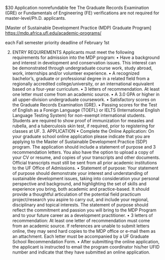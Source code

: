 
$30 Application nonrefundable fee
The Graduate Records Examination (GRE) or Fundamentals of Engineering (FE) verifications are not required for master-level/Ph.D. applicants.


[Master of Sustainable Development Practice (MDP) Graduate Program] https://mdp.africa.ufl.edu/academic-programs/

each Fall semester
priority deadline of February 1st

2. ENTRY REQUIREMENTS Applicants must meet the following requirements for admission into the MDP program: • Have a background and interest in development and conservation issues. This interest can be demonstrated through undergraduate course work, study abroad, work, internships and/or volunteer experience. • A recognized bachelor’s, graduate or professional degree in a related field from a regionally accredited college/university, or an international equivalent based on a four-year curriculum. • 3 letters of recommendation. At least one letter must come from an academic source. • A 3.0 GPA or higher in all upper-division undergraduate coursework. • Satisfactory scores on the Graduate Records Examination (GRE). • Passing scores for the Test of English as a Foreign Language (TOEFL) or IELTS (International English Language Testing System) for non-exempt international students. Students are required to show proof of immunization for measles and rubella, and a tuberculosis skin test, if required, prior to registering for classes at UF. 3. APPLICATION • Complete the Online Application: On your graduate school online application please indicate that you are applying to the Master of Sustainable Development Practice (SDP) program. The application should include a statement of purpose and 3 recommendation letters. You also have the option to upload a copy of your CV or resume, and copies of your transcripts and other documents. Official transcripts must still be sent from all prior academic institutions to the UF Office of Admissions. • Statement of purpose: Your statement of purpose should demonstrate your interest and understanding of sustainable development issues, taking into consideration your personal perspective and background, and highlighting the set of skills and experience you bring, both academic and practice-based. It should provide a thoughtful articulation of the potential field practicum project/research you aspire to carry out, and include your regional, disciplinary and topical interests. The statement of purpose should reflect the commitment and passion you will bring to the MDP Program and to your future career as a development practitioner. • 3 letters of recommendation: At least one letter of recommendation must come from an academic source. If references are unable to submit letters online, they may send hard copies to the MDP office or e-mail them as an attachment. Each letter must be accompanied by a UF Graduate School Recommendation Form. • After submitting the online application, the applicant is instructed to email the program coordinator his/her UFID number and indicate that they have submitted an online application.
